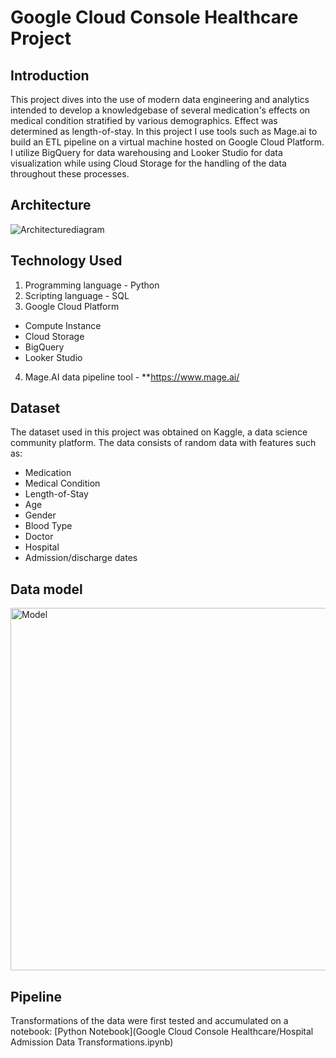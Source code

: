 # Google Cloud Console Healthcare Project

## Introduction
This project dives into the use of modern data engineering and analytics intended to develop a knowledgebase of several medication's effects on medical condition stratified by various demographics. 
Effect was determined as length-of-stay. In this project I use tools such as Mage.ai to build an ETL pipeline on a virtual machine hosted on 
Google Cloud Platform. I utilize BigQuery for data warehousing and Looker Studio for data visualization while using Cloud Storage for the handling of the data throughout these processes.

## Architecture
![Architecturediagram](https://github.com/user-attachments/assets/8bd4b1b9-7651-40b3-ab7c-a503b29d06c8)

## Technology Used
1. Programming language - Python
2. Scripting language - SQL
3. Google Cloud Platform
  - Compute Instance
  - Cloud Storage
  - BigQuery
  - Looker Studio
4. Mage.AI data pipeline tool - **https://www.mage.ai/

## Dataset
The dataset used in this project was obtained on Kaggle, a data science community platform. The data consists of random data with features such as:
  - Medication
  - Medical Condition
  - Length-of-Stay
  - Age
  - Gender
  - Blood Type
  - Doctor
  - Hospital
  - Admission/discharge dates


## Data model
<img width="580" alt="Model" src="https://github.com/user-attachments/assets/c15d4118-fe24-408e-9c48-ef816a578d9e">

## Pipeline
Transformations of the data were first tested and accumulated on a notebook: [Python Notebook](Google Cloud Console Healthcare/Hospital Admission Data Transformations.ipynb)




